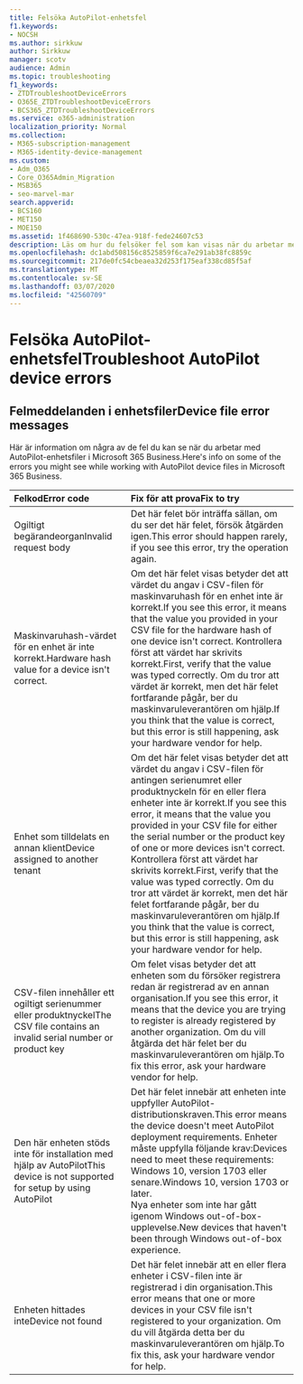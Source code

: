 ```yaml
---
title: Felsöka AutoPilot-enhetsfel
f1.keywords:
- NOCSH
ms.author: sirkkuw
author: Sirkkuw
manager: scotv
audience: Admin
ms.topic: troubleshooting
f1_keywords:
- ZTDTroubleshootDeviceErrors
- O365E_ZTDTroubleshootDeviceErrors
- BCS365_ZTDTroubleshootDeviceErrors
ms.service: o365-administration
localization_priority: Normal
ms.collection:
- M365-subscription-management
- M365-identity-device-management
ms.custom:
- Adm_O365
- Core_O365Admin_Migration
- MSB365
- seo-marvel-mar
search.appverid:
- BCS160
- MET150
- MOE150
ms.assetid: 1f468690-530c-47ea-918f-fede24607c53
description: Läs om hur du felsöker fel som kan visas när du arbetar med AutoPilot-enhetsfiler i Microsoft 365 Business.
ms.openlocfilehash: dc1abd508156c8525859f6ca7e291ab38fc8859c
ms.sourcegitcommit: 217de0fc54cbeaea32d253f175eaf338cd85f5af
ms.translationtype: MT
ms.contentlocale: sv-SE
ms.lasthandoff: 03/07/2020
ms.locfileid: "42560709"
---
```

# <a name="troubleshoot-autopilot-device-errors"></a><span data-ttu-id="49498-103">Felsöka AutoPilot-enhetsfel</span><span class="sxs-lookup"><span data-stu-id="49498-103">Troubleshoot AutoPilot device errors</span></span>

## <a name="device-file-error-messages"></a><span data-ttu-id="49498-104">Felmeddelanden i enhetsfiler</span><span class="sxs-lookup"><span data-stu-id="49498-104">Device file error messages</span></span>

<span data-ttu-id="49498-105">Här är information om några av de fel du kan se när du arbetar med AutoPilot-enhetsfiler i Microsoft 365 Business.</span><span class="sxs-lookup"><span data-stu-id="49498-105">Here's info on some of the errors you might see while working with AutoPilot device files in Microsoft 365 Business.</span></span> 
  
|<span data-ttu-id="49498-106">**Felkod**</span><span class="sxs-lookup"><span data-stu-id="49498-106">**Error code**</span></span>|<span data-ttu-id="49498-107">**Fix för att prova**</span><span class="sxs-lookup"><span data-stu-id="49498-107">**Fix to try**</span></span>|
|:-----|:-----|
|<span data-ttu-id="49498-108">Ogiltigt begärandeorgan</span><span class="sxs-lookup"><span data-stu-id="49498-108">Invalid request body</span></span>  <br/> |<span data-ttu-id="49498-109">Det här felet bör inträffa sällan, om du ser det här felet, försök åtgärden igen.</span><span class="sxs-lookup"><span data-stu-id="49498-109">This error should happen rarely, if you see this error, try the operation again.</span></span>  <br/> |
|<span data-ttu-id="49498-110">Maskinvaruhash-värdet för en enhet är inte korrekt.</span><span class="sxs-lookup"><span data-stu-id="49498-110">Hardware hash value for a device isn't correct.</span></span>  <br/> |<span data-ttu-id="49498-111">Om det här felet visas betyder det att värdet du angav i CSV-filen för maskinvaruhash för en enhet inte är korrekt.</span><span class="sxs-lookup"><span data-stu-id="49498-111">If you see this error, it means that the value you provided in your CSV file for the hardware hash of one device isn't correct.</span></span> <span data-ttu-id="49498-112">Kontrollera först att värdet har skrivits korrekt.</span><span class="sxs-lookup"><span data-stu-id="49498-112">First, verify that the value was typed correctly.</span></span> <span data-ttu-id="49498-113">Om du tror att värdet är korrekt, men det här felet fortfarande pågår, ber du maskinvaruleverantören om hjälp.</span><span class="sxs-lookup"><span data-stu-id="49498-113">If you think that the value is correct, but this error is still happening, ask your hardware vendor for help.</span></span>  <br/> |
|<span data-ttu-id="49498-114">Enhet som tilldelats en annan klient</span><span class="sxs-lookup"><span data-stu-id="49498-114">Device assigned to another tenant</span></span>  <br/> |<span data-ttu-id="49498-115">Om det här felet visas betyder det att värdet du angav i CSV-filen för antingen serienumret eller produktnyckeln för en eller flera enheter inte är korrekt.</span><span class="sxs-lookup"><span data-stu-id="49498-115">If you see this error, it means that the value you provided in your CSV file for either the serial number or the product key of one or more devices isn't correct.</span></span> <span data-ttu-id="49498-116">Kontrollera först att värdet har skrivits korrekt.</span><span class="sxs-lookup"><span data-stu-id="49498-116">First, verify that the value was typed correctly.</span></span> <span data-ttu-id="49498-117">Om du tror att värdet är korrekt, men det här felet fortfarande pågår, ber du maskinvaruleverantören om hjälp.</span><span class="sxs-lookup"><span data-stu-id="49498-117">If you think that the value is correct, but this error is still happening, ask your hardware vendor for help.</span></span>  <br/> |
|<span data-ttu-id="49498-118">CSV-filen innehåller ett ogiltigt serienummer eller produktnyckel</span><span class="sxs-lookup"><span data-stu-id="49498-118">The CSV file contains an invalid serial number or product key</span></span>  <br/> |<span data-ttu-id="49498-119">Om felet visas betyder det att enheten som du försöker registrera redan är registrerad av en annan organisation.</span><span class="sxs-lookup"><span data-stu-id="49498-119">If you see this error, it means that the device you are trying to register is already registered by another organization.</span></span> <span data-ttu-id="49498-120">Om du vill åtgärda det här felet ber du maskinvaruleverantören om hjälp.</span><span class="sxs-lookup"><span data-stu-id="49498-120">To fix this error, ask your hardware vendor for help.</span></span>  <br/> |
|<span data-ttu-id="49498-121">Den här enheten stöds inte för installation med hjälp av AutoPilot</span><span class="sxs-lookup"><span data-stu-id="49498-121">This device is not supported for setup by using AutoPilot</span></span>  <br/> | <span data-ttu-id="49498-122">Det här felet innebär att enheten inte uppfyller AutoPilot-distributionskraven.</span><span class="sxs-lookup"><span data-stu-id="49498-122">This error means the device doesn't meet AutoPilot deployment requirements.</span></span> <span data-ttu-id="49498-123">Enheter måste uppfylla följande krav:</span><span class="sxs-lookup"><span data-stu-id="49498-123">Devices need to meet these requirements:</span></span>  <br/>  <span data-ttu-id="49498-124">Windows 10, version 1703 eller senare.</span><span class="sxs-lookup"><span data-stu-id="49498-124">Windows 10, version 1703 or later.</span></span>  <br/>  <span data-ttu-id="49498-125">Nya enheter som inte har gått igenom Windows out-of-box-upplevelse.</span><span class="sxs-lookup"><span data-stu-id="49498-125">New devices that haven't been through Windows out-of-box experience.</span></span>  <br/> |
|<span data-ttu-id="49498-126">Enheten hittades inte</span><span class="sxs-lookup"><span data-stu-id="49498-126">Device not found</span></span>  <br/> |<span data-ttu-id="49498-127">Det här felet innebär att en eller flera enheter i CSV-filen inte är registrerad i din organisation.</span><span class="sxs-lookup"><span data-stu-id="49498-127">This error means that one or more devices in your CSV file isn't registered to your organization.</span></span> <span data-ttu-id="49498-128">Om du vill åtgärda detta ber du maskinvaruleverantören om hjälp.</span><span class="sxs-lookup"><span data-stu-id="49498-128">To fix this, ask your hardware vendor for help.</span></span>  <br/> |
